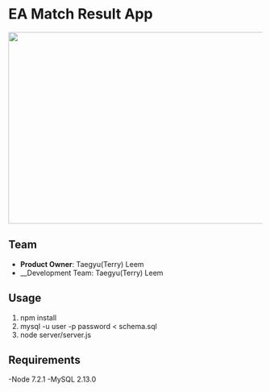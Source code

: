 # EA Match Result App


<img src="https://s3-us-west-1.amazonaws.com/taegyudocs/EA-App.png" width="680px" height="380">

## Team

  - __Product Owner__: Taegyu(Terry) Leem
  - __Development Team: Taegyu(Terry) Leem

## Usage

1. npm install
2. mysql -u user -p password < schema.sql 
3. node server/server.js

## Requirements

-Node 7.2.1
-MySQL 2.13.0
